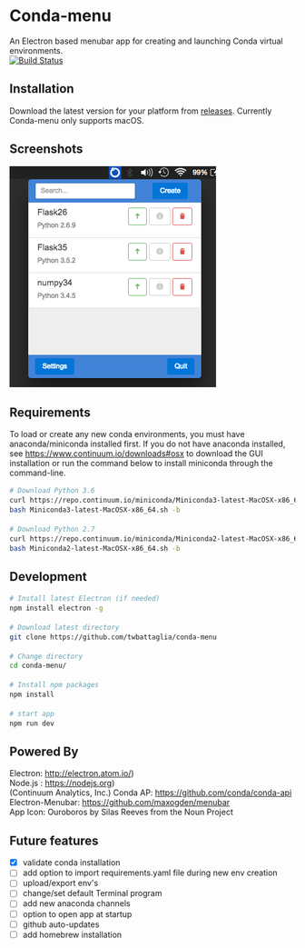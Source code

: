 # Conda-menu
An Electron based menubar app for creating and launching Conda virtual environments.  
[![Build Status](https://travis-ci.org/twbattaglia/conda-menu.svg?branch=master)](https://travis-ci.org/twbattaglia/conda-menu)  

## Installation
Download the latest version for your platform from [releases](https://github.com/twbattaglia/conda-menu/releases). Currently Conda-menu only supports macOS.

## Screenshots
![Conda-menu Screenshot](build/screenshot.png)  

## Requirements
To load or create any new conda environments, you must have anaconda/miniconda installed first. If you do not have anaconda installed, see https://www.continuum.io/downloads#osx to download the GUI installation or run the command below to install miniconda through the command-line.
```bash
# Download Python 3.6
curl https://repo.continuum.io/miniconda/Miniconda3-latest-MacOSX-x86_64.sh
bash Miniconda3-latest-MacOSX-x86_64.sh -b

# Download Python 2.7
curl https://repo.continuum.io/miniconda/Miniconda2-latest-MacOSX-x86_64.sh
bash Miniconda2-latest-MacOSX-x86_64.sh -b
```

## Development
```bash
# Install latest Electron (if needed)
npm install electron -g

# Download latest directory
git clone https://github.com/twbattaglia/conda-menu

# Change directory
cd conda-menu/

# Install npm packages
npm install

# start app
npm run dev
```

## Powered By
Electron: http://electron.atom.io/)  
Node.js : https://nodejs.org)  
(Continuum Analytics, Inc.) Conda AP: https://github.com/conda/conda-api  
Electron-Menubar: https://github.com/maxogden/menubar  
App Icon: Ouroboros by Silas Reeves from the Noun Project  

## Future features
- [x] validate conda installation
- [ ] add option to import requirements.yaml file during new env creation  
- [ ] upload/export env's
- [ ] change/set default Terminal program
- [ ] add new anaconda channels
- [ ] option to open app at startup
- [ ] github auto-updates
- [ ] add homebrew installation
